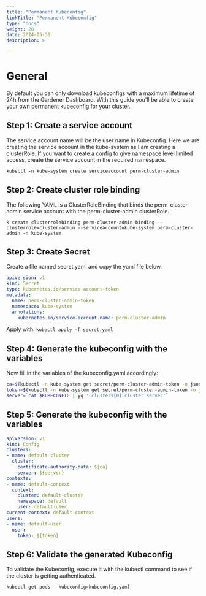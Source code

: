 ```yaml
---
title: "Permanent Kubeconfig"
linkTitle: "Permanent Kubeconfig"
type: "docs"
weight: 20
date: 2024-05-30
description: >

---
```


# General
By default you can only download kubeconfigs with a maximum lifetime of 24h from the Gardener Dashboard. With this guide you'll be able to create your own permanent kubeconfig for your cluster.

## Step 1: Create a service account
The service account name will be the user name in Kubeconfig. Here we are creating the service account in the kube-system as I am creating a clusterRole. If you want to create a config to give namespace level limited access, create the service account in the required namespace.

`kubectl -n kube-system create serviceaccount perm-cluster-admin`


## Step 2: Create cluster role binding
The following YAML is a ClusterRoleBinding that binds the perm-cluster-admin service account with the perm-cluster-admin clusterRole.

`k create clusterrolebinding perm-cluster-admin-binding --clusterrole=cluster-admin --serviceaccount=kube-system:perm-cluster-admin -n kube-system`


## Step 3: Create Secret

Create a file named secret.yaml and copy the yaml file below.

```yaml
apiVersion: v1
kind: Secret
type: kubernetes.io/service-account-token
metadata:
  name: perm-cluster-admin-token
  namespace: kube-system
  annotations:
    kubernetes.io/service-account.name: perm-cluster-admin
```

Apply with: `kubectl apply -f secret.yaml`


## Step 4: Generate the kubeconfig with the variables

Now fill in the variables of the kubeconfig.yaml accordingly:

```bash
ca=$(kubectl -n kube-system get secret/perm-cluster-admin-token -o jsonpath='{.data.ca\.crt}')
token=$(kubectl -n kube-system get secret/perm-cluster-admin-token -o jsonpath='{.data.token}' | base64 --decode)
server=`cat $KUBECONFIG | yq '.clusters[0].cluster.server'`
```

## Step 5: Generate the kubeconfig with the variables

```yaml
apiVersion: v1
kind: Config
clusters:
- name: default-cluster
  cluster:
    certificate-authority-data: ${ca}
    server: ${server}
contexts:
- name: default-context
  context:
    cluster: default-cluster
    namespace: default
    user: default-user
current-context: default-context
users:
- name: default-user
  user:
    token: ${token}
```

## Step 6: Validate the generated Kubeconfig

To validate the Kubeconfig, execute it with the kubectl command to see if the cluster is getting authenticated.

`kubectl get pods --kubeconfig=kubeconfig.yaml`